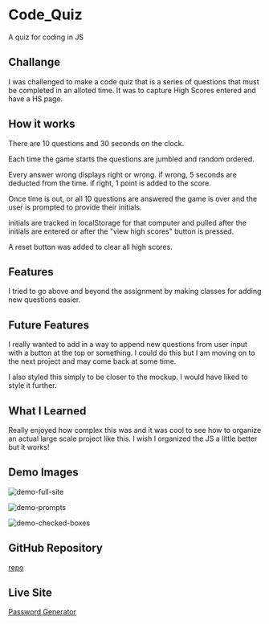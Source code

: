 # Code_Quiz
A quiz for coding in JS

## Challange

I was challenged to make a code quiz that is a series of questions that must be completed in an alloted time. It was to capture High Scores entered and have a HS page.

## How it works

There are 10 questions and 30 seconds on the clock. 

Each time the game starts the questions are jumbled and random ordered. 

Every answer wrong displays right or wrong. if wrong, 5 seconds are deducted from the time. if right, 1 point is added to the score. 

Once time is out, or all 10 questions are answered the game is over and the user is prompted to provide their initials. 

initials are tracked in localStorage for that computer and pulled after the initials are entered or after the "view high scores" button is pressed. 

A reset button was added to clear all high scores.

## Features

I tried to go above and beyond the assignment by making classes for adding new questions easier. 

## Future Features

I really wanted to add in a way to append new questions from user input with a button at the top or something. I could do this but I am moving on to the next project and may come back at some time. 

I also styled this simply to be closer to the mockup. I would have liked to style it further. 

## What I Learned

Really enjoyed how complex this was and it was cool to see how to organize an actual large scale project like this. I wish I organized the JS a little better but it works!

## Demo Images

![demo-full-site](./demo_photos/Screenshot%202023-05-09%20at%202.27.20%20PM.png)

![demo-prompts](./demo_photos/Screenshot%202023-05-09%20at%202.27.48%20PM.png)

![demo-checked-boxes](./demo_photos/Screenshot%202023-05-09%20at%202.28.11%20PM.png)


## GitHub Repository

[repo](https://github.com/1willcobb/Code_Quiz)

## Live Site

[Password Generator](https://1willcobb.github.io/Code_Quiz/)